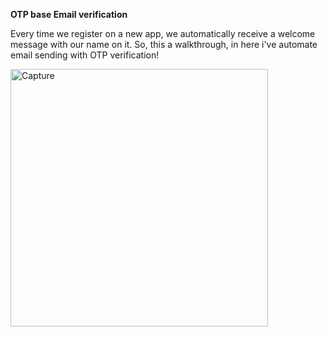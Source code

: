 **OTP base Email verification**

Every time we register on a new app, we automatically receive a welcome message with our name on it.
So, this a walkthrough, in here i've automate email sending with OTP verification!

<img width="412" alt="Capture" src="https://github.com/shivkumarnagre/OTP-based-email-verification/assets/70746102/b43062eb-d1fb-4bdf-a5cd-49d60654f800">
